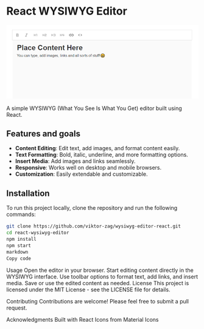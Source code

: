# React WYSIWYG Editor

![React WYSIWYG Editor](wysiwyg-screenshot.png)

A simple WYSIWYG (What You See Is What You Get) editor built using React.

## Features and goals

- **Content Editing**: Edit text, add images, and format content easily.
- **Text Formatting**: Bold, italic, underline, and more formatting options.
- **Insert Media**: Add images and links seamlessly.
- **Responsive**: Works well on desktop and mobile browsers.
- **Customization**: Easily extendable and customizable.

## Installation

To run this project locally, clone the repository and run the following commands:

```bash
git clone https://github.com/viktor-zag/wysiwyg-editor-react.git
cd react-wysiwyg-editor
npm install
npm start
markdown
Copy code
```
Usage
Open the editor in your browser.
Start editing content directly in the WYSIWYG interface.
Use toolbar options to format text, add links, and insert media.
Save or use the edited content as needed.
License
This project is licensed under the MIT License - see the LICENSE file for details.

Contributing
Contributions are welcome! Please feel free to submit a pull request.

Acknowledgments
Built with React
Icons from Material Icons